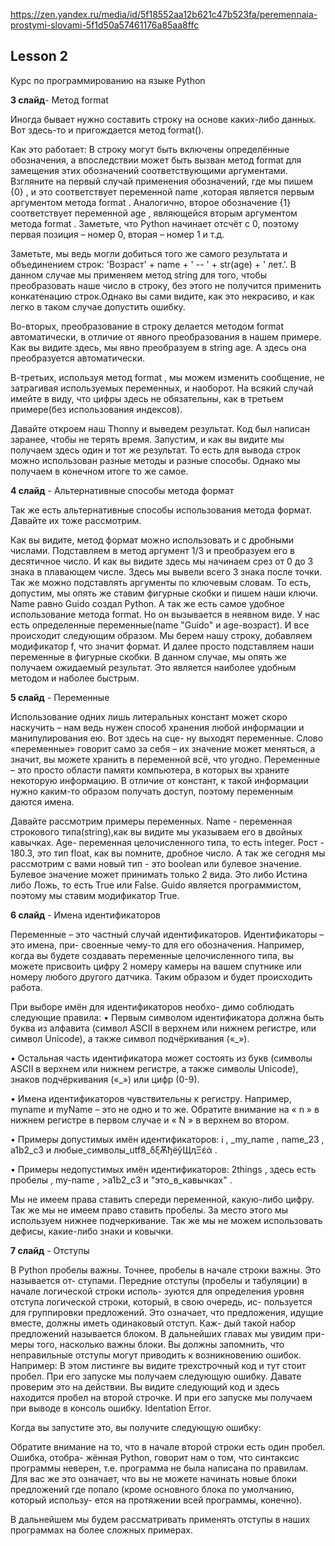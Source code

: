 
https://zen.yandex.ru/media/id/5f18552aa12b621c47b523fa/peremennaia-prostymi-slovami-5f1d50a57461176a85aa8ffc
## Lesson 2

Курс по программированию на языке Python 

**3 слайд**- Метод format

Иногда бывает нужно составить строку на основе каких-либо данных. Вот здесь-то и пригождается метод format().

Как это работает: 
В строку могут быть включены определённые обозначения, а впоследствии может быть вызван метод format для замещения этих обозначений соответствующими аргументами.
Взгляните на первый случай применения обозначений, где мы пишем {0} , и это соответствует переменной name ,которая является первым аргументом метода format . Аналогично, второе обозначение {1} соответствует переменной age , являющейся вторым аргументом метода format . Заметьте, что Python начинает отсчёт с 0, поэтому первая позиция – номер 0, вторая – номер 1 и т.д.

Заметьте, мы ведь могли добиться того же самого результата и объединением строк: 'Возраст' + name + ' -- ' + str(age) + ' лет.'. В данном случае мы применяем метод string для того, чтобы преобразовать наше число в строку, без этого не получится применить конкатенацию строк.Однако вы
сами видите, как это некрасиво, и как легко в таком случае допустить ошибку.

Во-вторых, преобразование в строку делается методом format автоматически,
в отличие от явного преобразования в нашем примере. Как вы видите здесь, мы явно преобразуем в string age. А здесь она преобразуется автоматически.

В-третьих, используя
метод format , мы можем изменить сообщение, не затрагивая используемых
переменных, и наоборот.
На всякий случай имейте в виду, что цифры здесь не обязательны, как в третьем примере(без использования индексов).

Давайте откроем наш Thonny и выведем результат. Код был написан заранее, чтобы не терять время. Запустим, и как вы видите мы получаем здесь один и тот же результат. То есть для вывода строк можно использован разные методы и разные способы. Однако мы получаем в конечном итоге то же самое.

**4 слайд** - Альтернативные способы метода формат

Так же есть альтернативные способы использования метода формат. Давайте их тоже рассмотрим.

Как вы видите, метод формат можно использовать и с дробными числами. Подставляем в метод аргумент 1/3 и преобразуем его в десятичное число. И как вы видите здесь мы начинаем срез от 0 до 3 знака в плавающем числе. Здесь мы вывели всего 3 знака после точки. Так же можно подставлять аргументы по ключевым словам. То есть, допустим, мы опять же ставим фигурные скобки и пишем наши ключи. Name равно Guido создал Python. А так же есть самое удобное использование метода format. Но он вызывается в неявном виде. У нас есть определенные переменные(name "Guido" и age-возраст). И все происходит следующим образом. Мы берем нашу строку, добавляем модификатор f, что значит формат. И далее просто подставляем наши переменные в фигурные скобки.  В данном случае, мы опять же получаем ожидаемый результат. Это является наиболее удобным методом и наболее быстрым.

**5 cлайд** - Переменные

Использование одних лишь литеральных констант может скоро наскучить – нам ведь
нужен способ хранения любой информации и манипулирования ею. Вот здесь на сце-
ну выходят переменные. Слово «переменные» говорит само за себя – их значение может
меняться, а значит, вы можете хранить в переменной всё, что угодно. Переменные – это
просто области памяти компьютера, в которых вы храните некоторую информацию. В
отличие от констант, к такой информации нужно каким-то образом получать доступ, поэтому переменным даются имена.

Давайте рассмотрим примеры переменных. Name - переменная строкового типа(string),как вы видите мы указываем его в двойных кавычках. Age- переменная целочисленного типа, то есть integer. Рост - 180.3, это тип float, как вы помните, дробное число. А так же сегодня мы рассмотрим с вами новый тип - это boolean или булевое значение. Булевое значение может принимать только 2 вида. Это либо Истина либо Ложь, то есть True или False. Guido является программистом, поэтому мы ставим модификатор True.

**6 слайд** - Имена идентификаторов

Переменные – это частный случай идентификаторов. Идентификаторы – это имена, при-
своенные чему-то для его обозначения. Например, когда вы будете создавать переменные целочисленного типа, вы можете присвоить цифру 2 номеру камеры на вашем спутнике или номеру любого другого датчика. Таким образом и будет происходить работа.

При выборе имён для идентификаторов необхо-
димо соблюдать следующие правила:
• Первым символом идентификатора должна быть буква из алфавита (символ ASCII в
верхнем или нижнем регистре, или символ Unicode), а также символ подчёркивания
(«_»).

• Остальная часть идентификатора может состоять из букв (символы ASCII в верхнем
или нижнем регистре, а также символы Unicode), знаков подчёркивания («_») или
цифр (0-9).

• Имена идентификаторов чувствительны к регистру. Например, myname и myName –
это не одно и то же. Обратите внимание на « n » в нижнем регистре в первом случае
и « N » в верхнем во втором.

• Примеры допустимых имён идентификаторов: i , _my_name , name_23 , a1b2_c3 и любые_символы_utf8_δξѪђёўЩӆΞέά .

• Примеры недопустимых имён идентификаторов: 2things , здесь есть пробелы ,
my-name , >a1b2_c3 и "это_в_кавычках" . 

Мы не имеем права ставить спереди переменной, какую-либо цифру. Так же мы не имеем право ставить пробелы. За место этого мы используем нижнее подчеркивание. Так же мы не можем использовать дефисы, какие-либо знаки и ковычки.

**7 слайд** - Отступы

В Python пробелы важны. Точнее, пробелы в начале строки важны. Это называется от-
ступами. Передние отступы (пробелы и табуляции) в начале логической строки исполь-
зуются для определения уровня отступа логической строки, который, в свою очередь, ис-
пользуется для группировки предложений.
Это означает, что предложения, идущие вместе, должны иметь одинаковый отступ. Каж-
дый такой набор предложений называется блоком. В дальнейших главах мы увидим при-
меры того, насколько важны блоки.
Вы должны запомнить, что неправильные отступы могут приводить к возникновению
ошибок. Например:
В этом листинге вы видите трехстрочный код и тут стоит пробел. При его запуске мы получаем следующую ошибку. Давате проверим это на действии. Вы видите следующий код и здесь находится пробел на второй строчке. И при его запуске мы получаем при выводе в консоль ошибку. Identation Error.

Когда вы запустите это, вы получите следующую ошибку:

Обратите внимание на то, что в начале второй строки есть один пробел. Ошибка, отобра-
жённая Python, говорит нам о том, что синтаксис программы неверен, т.е. программа не
была написана по правилам. Для вас же это означает, что вы не можете начинать новые
блоки предложений где попало (кроме основного блока по умолчанию, который использу-
ется на протяжении всей программы, конечно).

В дальнейшем мы будем рассматривать применять отступы в наших программах на более сложных примерах.
